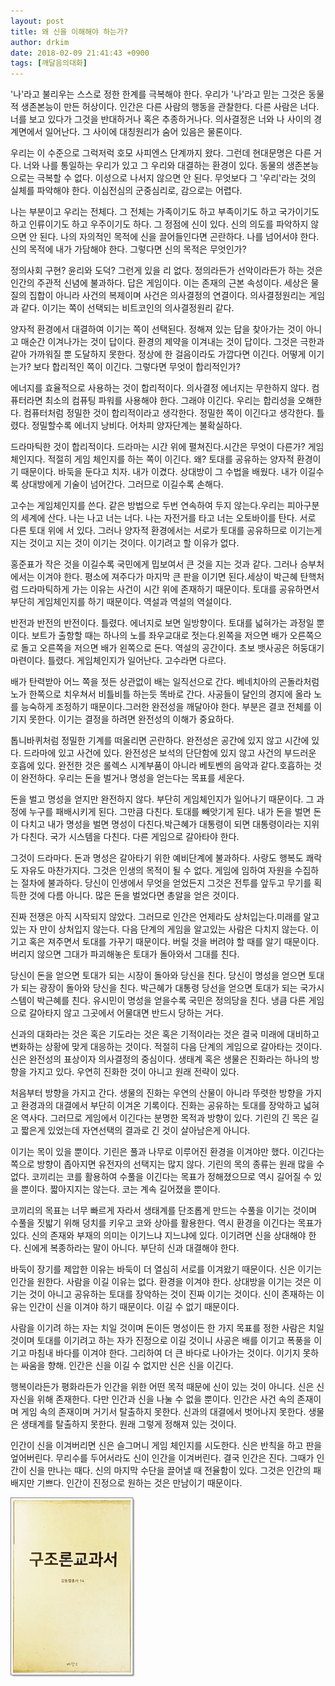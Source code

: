 ```yaml
---
layout: post
title: 왜 신을 이해해야 하는가?
author: drkim
date: 2018-02-09 21:41:43 +0900
tags: [깨달음의대화]
---
```

'나'라고 불리우는 스스로 정한 한계를 극복해야 한다. 우리가 '나'라고 믿는 그것은 동물적 생존본능이 만든 허상이다. 인간은 다른 사람의 행동을 관찰한다. 다른 사람은 너다. 너를 보고 있다가 그것을 반대하거나 혹은 추종하거나다. 의사결정은 너와 나 사이의 경계면에서 일어난다. 그 사이에 대칭원리가 숨어 있음은 물론이다. 

  


우리는 이 수준으로 그럭저럭 호모 사피엔스 단계까지 왔다. 그런데 현대문명은 다른 거다. 너와 나를 통일하는 우리가 있고 그 우리와 대결하는 환경이 있다. 동물의 생존본능으로는 극복할 수 없다. 이성으로 나서지 않으면 안 된다. 무엇보다 그 '우리'라는 것의 실체를 파악해야 한다. 이심전심의 군중심리로, 감으로는 어렵다.

  


나는 부분이고 우리는 전체다. 그 전체는 가족이기도 하고 부족이기도 하고 국가이기도 하고 인류이기도 하고 우주이기도 하다. 그 정점에 신이 있다. 신의 의도를 파악하지 않으면 안 된다. 나의 자의적인 목적에 신을 끌어들인다면 곤란하다. 나를 넘어서야 한다. 신의 목적에 내가 가담해야 한다. 그렇다면 신의 목적은 무엇인가? 

  


정의사회 구현? 윤리와 도덕? 그런게 있을 리 없다. 정의라든가 선악이라든가 하는 것은 인간의 주관적 신념에 불과하다. 답은 게임이다. 이는 존재의 근본 속성이다. 세상은 물질의 집합이 아니라 사건의 복제이며 사건은 의사결정의 연결이다. 의사결정원리는 게임과 같다. 이기는 쪽이 선택되는 비트코인의 의사결정원리 같다. 

  


양자적 환경에서 대결하여 이기는 쪽이 선택된다. 정해져 있는 답을 찾아가는 것이 아니고 매순간 이겨나가는 것이 답이다. 환경의 제약을 이겨내는 것이 답이다. 그것은 극한과 같아 가까워질 뿐 도달하지 못한다. 정상에 한 걸음이라도 가깝다면 이긴다. 어떻게 이기는가? 보다 합리적인 쪽이 이긴다. 그렇다면 무엇이 합리적인가? 

  


에너지를 효율적으로 사용하는 것이 합리적이다. 의사결정 에너지는 무한하지 않다. 컴퓨터라면 최소의 컴퓨팅 파워를 사용해야 한다. 그래야 이긴다. 우리는 합리성을 오해한다. 컴퓨터처럼 정밀한 것이 합리적이라고 생각한다. 정밀한 쪽이 이긴다고 생각한다. 틀렸다. 정밀할수록 에너지 낭비다. 어차피 양자단계는 불확실하다.

  


드라마틱한 것이 합리적이다. 드라마는 시간 위에 펼쳐진다.시간은 무엇이 다른가? 게임 체인지다. 적절히 게임 체인지를 하는 쪽이 이긴다. 왜? 토대를 공유하는 양자적 환경이기 때문이다. 바둑을 둔다고 치자. 내가 이겼다. 상대방이 그 수법을 배웠다. 내가 이길수록 상대방에게 기술이 넘어간다. 그러므로 이길수록 손해다.

  


고수는 게임체인지를 쓴다. 같은 방법으로 두번 연속하여 두지 않는다.우리는 피아구분의 세계에 산다. 나는 나고 너는 너다. 나는 자전거를 타고 너는 오토바이를 탄다. 서로 다른 토대 위에 서 있다. 그러나 양자적 환경에서는 서로가 토대를 공유하므로 이기는게 지는 것이고 지는 것이 이기는 것이다. 이기려고 할 이유가 없다.

  


홍준표가 작은 것을 이길수록 국민에게 밉보여서 큰 것을 지는 것과 같다. 그러나 승부처에서는 이겨야 한다. 평소에 져주다가 마지막 큰 판을 이기면 된다.세상이 박근혜 탄핵처럼 드라마틱하게 가는 이유는 사건이 시간 위에 존재하기 때문이다. 토대를 공유하면서 부단히 게임체인지를 하기 때문이다. 역설과 역설의 역설이다.

  


반전과 반전의 반전이다. 틀렸다. 에너지로 보면 일방향이다. 토대를 넓혀가는 과정일 뿐이다. 보트가 출항할 때는 하나의 노를 좌우교대로 젓는다.왼쪽을 저으면 배가 오른쪽으로 돌고 오른쪽을 저으면 배가 왼쪽으로 돈다. 역설의 공간이다. 초보 뱃사공은 허둥대기 마련이다. 틀렸다. 게임체인지가 일어난다. 고수라면 다르다.

  


배가 탄력받아 어느 쪽을 젓든 상관없이 배는 일직선으로 간다. 베네치아의 곤돌라처럼 노가 한쪽으로 치우쳐서 비틀비틀 하는듯 똑바로 간다. 사공들이 달인의 경지에 올라 노를 능숙하게 조정하기 때문이다.그러한 완전성을 깨달아야 한다. 부분은 결코 전체를 이기지 못한다. 이기는 결정을 하려면 완전성의 이해가 중요하다.

  


톱니바퀴처럼 정밀한 기계를 떠올리면 곤란하다. 완전성은 공간에 있지 않고 시간에 있다. 드라마에 있고 사건에 있다. 완전성은 보석의 단단함에 있지 않고 사건의 부드러운 호흡에 있다. 완전한 것은 롤렉스 시계부품이 아니라 베토벤의 음악과 같다.호흡하는 것이 완전하다. 우리는 돈을 벌거나 명성을 얻는다는 목표를 세운다.

  


돈을 벌고 명성을 얻지만 완전하지 않다. 부단히 게임체인지가 일어나기 때문이다. 그 과정에 누구를 패배시키게 된다. 그만큼 다친다. 토대를 빼앗기게 된다. 내가 돈을 벌면 돈이 다치고 내가 명성을 벌면 명성이 다친다.박근혜가 대통령이 되면 대통령이라는 지위가 다친다. 국가 시스템을 다친다. 다른 게임으로 갈아타야 한다.

  


그것이 드라마다. 돈과 명성은 갈아타기 위한 예비단계에 불과하다. 사랑도 행복도 쾌락도 자유도 마찬가지다. 그것은 인생의 목적이 될 수 없다. 게임에 임하여 자원을 수집하는 절차에 불과하다. 당신이 인생에서 무엇을 얻었든지 그것은 전투를 앞두고 무기를 획득한 것에 다름 아니다. 많은 돈을 벌었다면 총알을 얻은 것이다.

  


진짜 전쟁은 아직 시작되지 않았다. 그러므로 인간은 언제라도 상처입는다.미래를 알고 있는 자 만이 상처입지 않는다. 다음 단계의 게임을 알고있는 사람은 다치지 않는다. 이기고 혹은 져주면서 토대를 가꾸기 때문이다. 버릴 것을 버려야 할 때를 알기 때문이다. 버리지 않으면 그대가 파괴해놓은 토대가 돌아와서 그대를 친다.

  


당신이 돈을 얻으면 토대가 되는 시장이 돌아와 당신을 친다. 당신이 명성을 얻으면 토대가 되는 광장이 돌아와 당신을 친다. 박근혜가 대통령 당선을 얻으면 토대가 되는 국가시스템이 박근혜를 친다. 유시민이 명성을 얻을수록 국민은 정의당을 친다. 냉큼 다른 게임으로 갈아타지 않고 그곳에서 어물대면 반드시 당하는 거다.

  


신과의 대화라는 것은 혹은 기도라는 것은 혹은 기적이라는 것은 결국 미래에 대비하고 변화하는 상황에 맞게 대응하는 것이다. 적절히 다음 단계의 게임으로 갈아타는 것이다. 신은 완전성의 표상이자 의사결정의 중심이다. 생태계 혹은 생물은 진화라는 하나의 방향을 가지고 있다. 우연히 진화한 것이 아니고 원래 전략이 있다.

  


처음부터 방향을 가지고 간다. 생물의 진화는 우연의 산물이 아니라 뚜렷한 방향을 가지고 환경과의 대결에서 부단히 이겨온 기록이다. 진화는 공유하는 토대를 장악하고 넓혀온 역사다. 그러므로 게임에서 이긴다는 분명한 목적과 방향이 있다. 기린의 긴 목은 길고 짧은게 있었는데 자연선택의 결과로 긴 것이 살아남은게 아니다.

  


이기는 목이 있을 뿐이다. 기린은 풀과 나무로 이루어진 환경을 이겨야만 했다. 이긴다는 쪽으로 방향이 좁아지면 유전자의 선택지는 많지 않다. 기린의 목의 종류는 원래 많을 수 없다. 코끼리는 코를 활용하여 수풀을 이긴다는 목표가 정해졌으므로 역시 길어질 수 있을 뿐이다. 짧아지지는 않는다. 코는 계속 길어졌을 뿐이다.

  


코끼리의 목표는 너무 빠르게 자라서 생태계를 단조롭게 만드는 수풀을 이기는 것이며 수풀을 짓밟기 위해 덩치를 키우고 코와 상아를 활용한다. 역시 환경을 이긴다는 목표가 있다. 신의 존재와 부재의 의미는 이기느냐 지느냐에 있다. 이기려면 신을 상대해야 한다. 신에게 복종하라는 말이 아니다. 부단히 신과 대결해야 한다.

  


바둑이 장기를 제압한 이유는 바둑이 더 열심히 서로를 이겨왔기 때문이다. 신은 이기는 인간을 원한다. 사람을 이길 이유는 없다. 환경을 이겨야 한다. 상대방을 이기는 것은 이기는 것이 아니고 공유하는 토대를 장악하는 것이 진짜 이기는 것이다. 신이 존재하는 이유는 인간이 신을 이겨야 하기 때문이다. 이길 수 없기 때문이다.

  


사람을 이기려 하는 자는 치일 것이며 돈이든 명성이든 한 가지 목표를 정한 사람은 치일 것이며 토대를 이기려고 하는 자가 진정으로 이길 것이니 사공은 배를 이기고 폭풍을 이기고 마침내 바다를 이겨야 한다. 그리하여 더 큰 바다로 나아가는 것이다. 이기지 못하는 싸움을 향해. 인간은 신을 이길 수 없지만 신은 신을 이긴다.

  


행복이라든가 평화라든가 인간을 위한 어떤 목적 때문에 신이 있는 것이 아니다. 신은 신 자신을 위해 존재한다. 다만 인간과 신을 나눌 수 없을 뿐이다. 인간은 사건 속의 존재이며 게임 속의 존재이며 거기서 탈출하지 못한다. 신과의 대결에서 벗어나지 못한다. 생물은 생태계를 탈출하지 못한다. 원래 그렇게 정해져 있는 것이다.

  


인간이 신을 이겨버리면 신은 슬그머니 게임 체인지를 시도한다. 신은 반칙을 하고 판을 엎어버린다. 무리수를 두어서라도 신이 인간을 이겨버린다. 결국 인간은 진다. 그때가 인간이 신을 만나는 때다. 신의 마지막 수단을 끌어낼 때 전율함이 있다. 그것은 인간의 패배지만 기쁘다. 인간이 진정으로 원하는 것은 만남이기 때문이다.

  


![0.jpg](files/attach/images/198/162/923/0.jpg)